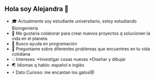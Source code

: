 ## Hola soy Alejandra 👋




- 🎓 Actualmente soy estudiante universitario, estoy estudiando Bioingenieria 
- 👯 Me gustaria colaborar para crear nuevos proyectos q solucionen la vida en el planeta
- 🤔 Busco ayuda en programación
- 💬 Preguntame sobre diferentes problemas que encuentres en tu vida cotidiana 
- 💡 Intereses:
       *Investigar cosas nuevas
    *Diseñar y dibujar
- 🌏 Idiomas q hablo: español e inglés 
- ⚡ Dato Curioso: me encantan los gatos😻
  
